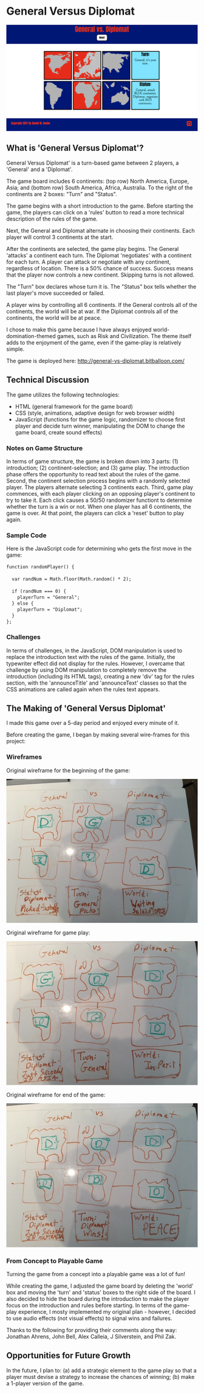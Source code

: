 # General Versus Diplomat

<img src="images/intro-screen-shot.png">

## What is 'General Versus Diplomat'?

General Versus Diplomat' is a turn-based game between 2 players, a 'General' and a 'Diplomat'. 

The game board includes 6 continents: (top row) North America, Europe, Asia; and (bottom row)  South America, Africa, Australia. To the right of the continents are 2 boxes: "Turn" and "Status".

The game begins with a short introduction to the game. Before starting the game, the players can click on a 'rules' button to read a more technical description of the rules of the game.

Next, the General and Diplomat alternate in choosing their continents. Each player will control 3 continents at the start.

After the continents are selected, the game play begins. The General 'attacks' a continent each turn. The Diplomat 'negotiates' with a continent for each turn. A player can attack or negotiate with any continent, regardless of location. There is a 50% chance of success. Success means that the player now controls a new continent. Skipping turns is not allowed. 

The "Turn" box declares whose turn it is. The "Status" box tells whether the last player's move succeeded or failed.

A player wins by controlling all 6 continents. If the General controls all of the continents, the world will be at war. If the Diplomat controls all of the continents, the world will be at peace.

I chose to make this game because I have always enjoyed world-domination-themed games, such as Risk and Civilization. The theme itself adds to the enjoyment of the game, even if the game-play is relatively simple.

The game is deployed here: http://general-vs-diplomat.bitballoon.com/

## Technical Discussion

The game utilizes the following technologies:
* HTML (general framework for the game board)
* CSS (style, animations, adaptive design for web browser width)
* JavaScript (functions for the game logic, randomizer to choose first player and decide turn winner, manipulating the DOM to change the game board, create sound effects)

### Notes on Game Structure

In terms of game structure, the game is broken down into 3 parts: (1) introduction; (2) continent-selection; and (3) game play. The introduction phase offers the opportunity to read text about the rules of the game. Second, the continent selection process begins with a randomly selected player. The players alternate selecting 3 continents each. Third, game play commences, with each player clicking on an opposing player's continent to try to take it. Each click causes a 50/50 randomizer functiont to determine whether the turn is a win or not. When one player has all 6 continents, the game is over. At that point, the players can click a 'reset' button to play again.

### Sample Code

Here is the JavaScript code for determining who gets the first move in the game:

    function randomPlayer() {

      var randNum = Math.floor(Math.random() * 2);

      if (randNum === 0) {
        playerTurn = "General";
      } else {
        playerTurn = "Diplomat";
      }
    };

### Challenges

In terms of challenges, in the JavaScript, DOM manipulation is used to replace the introduction text with the rules of the game. Initially, the typewriter effect did not display for the rules. However, I overcame that challenge by using DOM manipulation to completely remove the introduction (including its HTML tags), creating a new 'div' tag for the rules section, with the 'announceTitle' and 'announceText' classes so that the CSS animations are called again when the rules text appears.

## The Making of 'General Versus Diplomat'

I made this game over a 5-day period and enjoyed every minute of it.

Before creating the game, I began by making several wire-frames for this project:

### Wireframes

Original wireframe for the beginning of the game:

<img src="images/continent-selection-photo.JPG">

Original wireframe for game play: 

<img src="images/game-play-photo.JPG">

Original wireframe for end of the game:

<img src="images/game-over-photo.JPG">

### From Concept to Playable Game

Turning the game from a concept into a playable game was a lot of fun!

While creating the game, I adjusted the game board by deleting the 'world' box and moving the 'turn' and 'status' boxes to the right side of the board. I also decided to hide the board during the introduction to make the player focus on the introduction and rules before starting. In terms of the game-play experience, I mosty implemented my original plan - however, I decided to use audio effects (not visual effects) to signal wins and failures.

Thanks to the following for providing their comments along the way: Jonathan Ahrens, John Bell, Alex Calleia, J Silverstein, and Phil Zak.

## Opportunities for Future Growth

In the future, I plan to: (a) add a strategic element to the game play so that a player must devise a strategy to increase the chances of winning; (b) make a 1-player version of the game.
